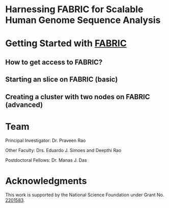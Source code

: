 # Harnessing FABRIC for Scalable Human Genome Sequence Analysis

# Getting Started with [FABRIC](https://fabric-testbed.net/)

## How to get access to FABRIC?

## Starting an slice on FABRIC (basic)

## Creating a cluster with two nodes on FABRIC (advanced)


# Team
Principal Investigator: Dr. Praveen Rao

Other Faculty: Drs. Eduardo J. Simoes and Deepthi Rao

Postdoctoral Fellows: Dr. Manas J. Das

# Acknowledgments

This work is supported by the National Science Foundation under Grant No. [2201583](https://www.nsf.gov/awardsearch/showAward?AWD_ID=2201583&HistoricalAwards=false).
